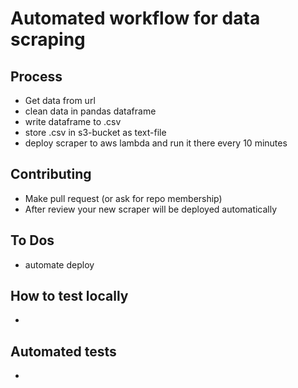 # Automated workflow for data scraping

## Process
- Get data from url
- clean data in pandas dataframe
- write dataframe to .csv
- store .csv in s3-bucket as text-file
- deploy scraper to aws lambda and run it there every 10 minutes

## Contributing
- Make pull request (or ask for repo membership)
- After review your new scraper will be deployed automatically

## To Dos
- automate deploy

## How to test locally
-

## Automated tests
-